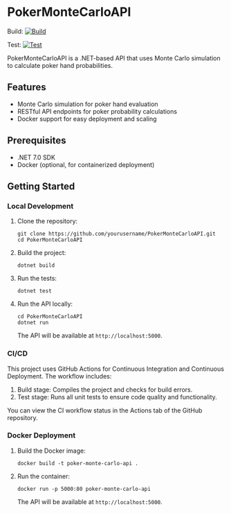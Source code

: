 # PokerMonteCarloAPI

Build: [![Build](https://github.com/JohnFarrellDev/PokerMonteCarloAPI/actions/workflows/ci.yml/badge.svg?branch=master&job=build)](https://github.com/JohnFarrellDev/PokerMonteCarloAPI/actions/workflows/ci.yml)

Test: [![Test](https://github.com/JohnFarrellDev/PokerMonteCarloAPI/actions/workflows/ci.yml/badge.svg?branch=master&job=test)](https://github.com/JohnFarrellDev/PokerMonteCarloAPI/actions/workflows/ci.yml)

PokerMonteCarloAPI is a .NET-based API that uses Monte Carlo simulation to calculate poker hand probabilities.

## Features

- Monte Carlo simulation for poker hand evaluation
- RESTful API endpoints for poker probability calculations
- Docker support for easy deployment and scaling

## Prerequisites

- .NET 7.0 SDK
- Docker (optional, for containerized deployment)

## Getting Started

### Local Development

1. Clone the repository:

   ```
   git clone https://github.com/yourusername/PokerMonteCarloAPI.git
   cd PokerMonteCarloAPI
   ```

2. Build the project:

   ```
   dotnet build
   ```

3. Run the tests:

   ```
   dotnet test
   ```

4. Run the API locally:

   ```
   cd PokerMonteCarloAPI
   dotnet run
   ```

   The API will be available at `http://localhost:5000`.

### CI/CD

This project uses GitHub Actions for Continuous Integration and Continuous Deployment. The workflow includes:

1. Build stage: Compiles the project and checks for build errors.
2. Test stage: Runs all unit tests to ensure code quality and functionality.

You can view the CI workflow status in the Actions tab of the GitHub repository.

### Docker Deployment

1. Build the Docker image:

   ```
   docker build -t poker-monte-carlo-api .
   ```

2. Run the container:

   ```
   docker run -p 5000:80 poker-monte-carlo-api
   ```

   The API will be available at `http://localhost:5000`.
